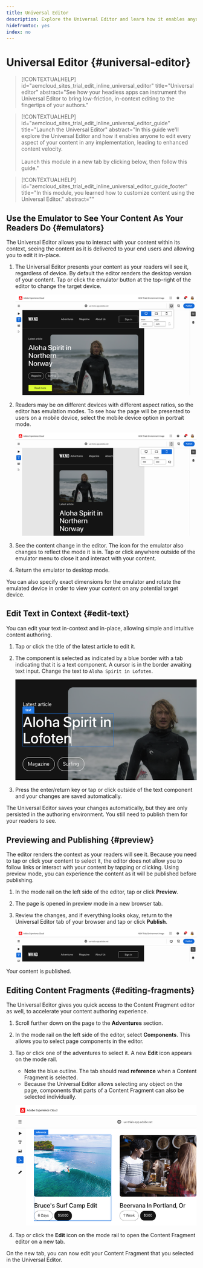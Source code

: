 ```yaml
---
title: Universal Editor
description: Explore the Universal Editor and learn how it enables anyone to edit any aspect of your content in any implementation.
hidefromtoc: yes
index: no
---
```


# Universal Editor {#universal-editor}

>[!CONTEXTUALHELP]
>id="aemcloud_sites_trial_edit_inline_universal_editor"
>title="Universal editor"
>abstract="See how your headless apps can instrument the Universal Editor to bring low-friction, in-context editing to the fingertips of your authors."

>[!CONTEXTUALHELP]
>id="aemcloud_sites_trial_edit_inline_universal_editor_guide"
>title="Launch the Universal Editor"
>abstract="In this guide we'll explore the Universal Editor and how it enables anyone to edit every aspect of your content in any implementation, leading to enhanced content velocity.<br><br>Launch this module in a new tab by clicking below, then follow this guide."

>[!CONTEXTUALHELP]
>id="aemcloud_sites_trial_edit_inline_universal_editor_guide_footer"
>title="In this module, you learned how to customize content using the Universal Editor."
>abstract=""

## Use the Emulator to See Your Content As Your Readers Do {#emulators}

The Universal Editor allows you to interact with your content within its context, seeing the content as it is delivered to your end users and allowing you to edit it in-place.

1. The Universal Editor presents your content as your readers will see it, regardless of device. By default the editor renders the desktop version of your content. Tap or click the emulator button at the top-right of the editor to change the target device.

   ![The emulator menu item](assets/do-not-localize/ue-emulator-1.png)

1. Readers may be on different devices with different aspect ratios, so the editor has emulation modes. To see how the page will be presented to users on a mobile device, select the mobile device option in portrait mode. 

   ![The emulator menu item](assets/do-not-localize/ue-emulator-3.png)

1. See the content change in the editor. The icon for the emulator also changes to reflect the mode it is in. Tap or click anywhere outside of the emulator menu to close it and interact with your content.

1. Return the emulator to desktop mode.

You can also specify exact dimensions for the emulator and rotate the emulated device in order to view your content on any potential target device.

## Edit Text in Context {#edit-text}

You can edit your text in-context and in-place, allowing simple and intuitive content authoring.

1. Tap or click the title of the latest article to edit it.

1. The component is selected as indicated by a blue border with a tab indicating that it is a text component. A cursor is in the border awaiting text input. Change the text to `Aloha Spirit in Lofoten`.

   ![Editing text in the Universal Editor](assets/do-not-localize/ue-edit-text-2.png)

1. Press the enter/return key or tap or click outside of the text component and your changes are saved automatically.

The Universal Editor saves your changes automatically, but they are only persisted in the authoring environment. You still need to publish them for your readers to see.

## Previewing and Publishing {#preview}

The editor renders the context as your readers will see it. Because you need to tap or click your content to select it, the editor does not allow you to follow links or interact with your content by tapping or clicking. Using preview mode, you can experience the content as it will be published before publishing.

1. In the mode rail on the left side of the editor, tap or click **Preview**.

1. The page is opened in preview mode in a new browser tab.

1. Review the changes, and if everything looks okay, return to the Universal Editor tab of your browser and tap or click **Publish**.

   ![The preview and publish menu items](assets/do-not-localize/ue-preview-publish.png)

Your content is published.

## Editing Content Fragments {#editing-fragments}

The Universal Editor gives you quick access to the Content Fragment editor as well, to accelerate your content authoring experience.

1. Scroll further down on the page to the **Adventures** section.

1. In the mode rail on the left side of the editor, select **Components**. This allows you to select page components in the editor.

1. Tap or click one of the adventures to select it. A new **Edit** icon appears on the mode rail.

   * Note the blue outline. The tab should read **reference** when a Content Fragment is selected.
   * Because the Universal Editor allows selecting any object on the page, components that parts of a Content Fragment can also be selected individually.

   ![Selecting Content Fragments in the Universal Editor](assets/do-not-localize/ue-content-fragments.png)

1. Tap or click the **Edit** icon on the mode rail to open the Content Fragment editor on a new tab.

On the new tab, you can now edit your Content Fragment that you selected in the Universal Editor.
